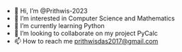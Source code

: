 - 👋 Hi, I’m @Prithwis-2023
- 👀 I’m interested in Computer Science and Mathematics
- 🌱 I’m currently learning Python
- 💞️ I’m looking to collaborate on my project PyCalc
- 📫 How to reach me prithwisdas2017@gmail.com

<!---
Prithwis-2023/Prithwis-2023 is a ✨ special ✨ repository because its `README.md` (this file) appears on your GitHub profile.
You can click the Preview link to take a look at your changes.
--->
